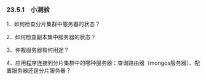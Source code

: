 ### 23.5.1　小测验

1．如何检查分片集群中服务器的状态？

2．如何检查副本集中服务器的状态？

3．仲裁服务器有何用途？

4．应用程序连接到分片集群中的哪种服务器：查询路由器（mongos服务器）、配置服务器还是分片服务器？

